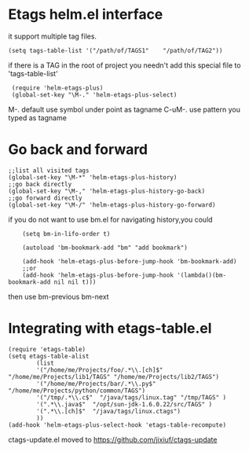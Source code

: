 #  Etags helm.el interface

it support multiple tag files.

    (setq tags-table-list '("/path/of/TAGS1"    "/path/of/TAG2"))

  if there is a TAG in the root of project
  you needn't add this special file to 'tags-table-list'
   
     (require 'helm-etags-plus)
     (global-set-key "\M-." 'helm-etags-plus-select)

 M-. default use symbol under point as tagname
 C-uM-. use pattern you typed as tagname

# Go back and forward
    ;;list all visited tags
    (global-set-key "\M-*" 'helm-etags-plus-history)
    ;;go back directly
    (global-set-key "\M-," 'helm-etags-plus-history-go-back)
    ;;go forward directly
    (global-set-key "\M-/" 'helm-etags-plus-history-go-forward)
  
 if you do not want to use bm.el for navigating history,you could

        (setq bm-in-lifo-order t)

        (autoload 'bm-bookmark-add "bm" "add bookmark")
        
        (add-hook 'helm-etags-plus-before-jump-hook 'bm-bookmark-add)
        ;;or
        (add-hook 'helm-etags-plus-before-jump-hook '(lambda()(bm-bookmark-add nil nil t)))

 then use bm-previous bm-next 

#   Integrating with  etags-table.el

    (require 'etags-table)
    (setq etags-table-alist
            (list
            '("/home/me/Projects/foo/.*\\.[ch]$" "/home/me/Projects/lib1/TAGS" "/home/me/Projects/lib2/TAGS")
            '("/home/me/Projects/bar/.*\\.py$" "/home/me/Projects/python/common/TAGS")
            '("/tmp/.*\\.c$"  "/java/tags/linux.tag" "/tmp/TAGS" )
            '(".*\\.java$"  "/opt/sun-jdk-1.6.0.22/src/TAGS" )
            '(".*\\.[ch]$"  "/java/tags/linux.ctags")
            ))
    (add-hook 'helm-etags-plus-select-hook 'etags-table-recompute)
     


ctags-update.el  moved to https://github.com/jixiuf/ctags-update

